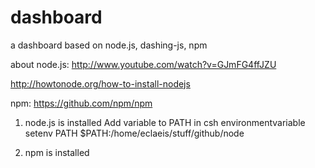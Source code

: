 dashboard
=========

a dashboard based on node.js, dashing-js, npm


about node.js:
http://www.youtube.com/watch?v=GJmFG4ffJZU

http://howtonode.org/how-to-install-nodejs

npm:
https://github.com/npm/npm


1. node.js is installed 
   Add variable to PATH in csh environmentvariable
   setenv PATH $PATH\:/home/eclaeis/stuff/github/node

2. npm is installed
